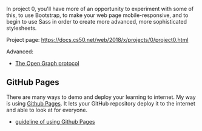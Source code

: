 In project 0, you'll have more of an opportunity to experiment with some of this, to use Bootstrap, to make your web page mobile-responsive, and to begin to use Sass in order to create more advanced, more sophisticated stylesheets.

Project page: https://docs.cs50.net/web/2018/x/projects/0/project0.html

Advanced:
* [The Open Graph protocol](http://ogp.me/)


## GitHub Pages
There are many ways to demo and deploy your learning to internet. My way is using [Github Pages](https://youtu.be/1u2qu-EmIRc?t=6006). It lets your GitHub repository deploy it to the internet and able to look at for everyone.

* [guideline of using Github Pages](https://gitbook.tw/chapters/github/using-github-pages.html)
